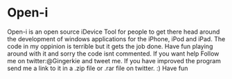Open-i
======

Open-i is an open source iDevice Tool for people to get there head around the development of windows applications for the iPhone, iPod and iPad. The code in my oppinion is terrible but it gets the job done. Have fun playing around with it and sorry the code isnt commented. If you want help Follow me on twitter:@Gingerkie and tweet me. If you have improved the program send me a link to it in a .zip file or .rar file on twitter. :) Have fun
